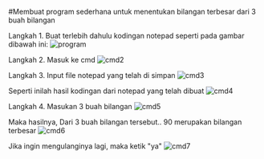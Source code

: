 #Membuat program sederhana untuk menentukan bilangan terbesar dari 3 buah bilangan

Langkah 1. Buat terlebih dahulu kodingan notepad seperti pada gambar dibawah ini:
![program](https://user-images.githubusercontent.com/46735379/52615004-6ba4db80-2e48-11e9-8c77-7358fac9a6ca.jpg)

Langkah 2. Masuk ke cmd
![cmd2](https://user-images.githubusercontent.com/46735379/52615200-2af99200-2e49-11e9-92ae-cc804efef936.jpg)

Langkah 3. Input file notepad yang telah di simpan
![cmd3](https://user-images.githubusercontent.com/46735379/52615217-3ea4f880-2e49-11e9-99b8-e4acbacac576.jpg)

Seperti inilah hasil kodingan dari notepad yang telah dibuat
![cmd4](https://user-images.githubusercontent.com/46735379/52615225-48c6f700-2e49-11e9-8097-15a00805007b.jpg)

Langkah 4. Masukan 3 buah bilangan
![cmd5](https://user-images.githubusercontent.com/46735379/52615248-6a27e300-2e49-11e9-8114-963d5f77f218.jpg)

Maka hasilnya, Dari 3 buah bilangan tersebut.. 90 merupakan bilangan terbesar
![cmd6](https://user-images.githubusercontent.com/46735379/52615252-6f852d80-2e49-11e9-9806-672e9b00f1d0.jpg)

Jika ingin mengulanginya lagi, maka ketik "ya"
![cmd7](https://user-images.githubusercontent.com/46735379/52615262-74e27800-2e49-11e9-887b-c46362a5a28e.jpg)


